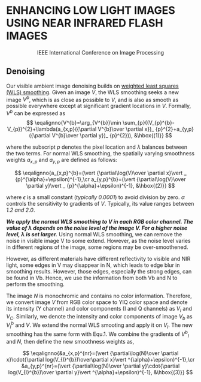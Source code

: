 # ENHANCING LOW LIGHT IMAGES USING NEAR INFRARED FLASH IMAGES

<p align='center'> IEEE International Conference on Image Processing</p>

## Denoising
Our visible ambient image denoising builds on [weighted least squares (WLS) smoothing](https://en.wikipedia.org/wiki/Weighted_least_squares).
Given an image $V$, the WLS smoothing seeks a new image $V^{b}$, which is as close as possible to $V$, 
and is also as smooth as possible everywhere except at significant gradient locations in $V$.
Formally, $V^{b}$ can be expressed as
$$
\eqalignno{V^{b}=\arg_{V^{b}}\min
\sum_{p}((V_{p}^{b}-V_{p})^{2}+\lambda(a_{x,p}({\partial V^{b}\over
\partial x})_ {p}^{2}+a_{y,p}({\partial V^{b}\over \partial y})_ {p}^{2})), &\hbox{(1)}}
$$

where the subscript $p$ denotes the pixel location and $\lambda$ balances between the two terms. 
For normal WLS smoothing, the spatially varying smoothness weights $a_{x,p}$ and $a_{y,p}$ are defined as follows:

$$
\eqalignno{a_{x,p}^{b}=(\vert {\partial\log(V)\over \partial x}\vert _ {p}^{\alpha}+\epsilon)^{-1},\cr
a_{y,p}^{b}=(\vert {\partial\log(V)\over \partial y}\vert
_ {p}^{\alpha}+\epsilon)^{-1},  &\hbox{(2)}}
$$

where $\epsilon$ is a small constant (*typically 0.0001*) to avoid division by zero. $\alpha$ controls the sensitivity to gradients of $V$.
Typically, its value ranges between *1.2 and 2.0*.

***We apply the normal WLS smoothing to V in each RGB color channel. The value of λ depends on the noise level of the image V.
For a higher noise level, λ is set larger.*** Using normal WLS smoothing, we can remove the noise in visible image V to some extend.
However, as the noise level varies in different regions of the image, some regions may be over-smoothened.


However, as different materials have different reflectivity to visible and NIR light, 
some edges in V may disappear in N, which leads to edge blur in smoothing results. 
However, those edges, especially the strong edges, can be found in Vb. Hence, 
we use the information from both Vb and N to perform the smoothing.

The image $N$ is monochromic and contains no color information. 
Therefore, we convert image $V$ from RGB color space to YIQ color space and denote its intensity (Y channel) and color components (I and Q channels) as $V_{I}$ and $V_{C}$. 
Similarly, we denote the intensity and color components of image $V_{b}$ as $V^b_I$ and $V$. We extend the normal WLS smooting and apply it on $V_{I}$. 
The new smoothing has the same form with Equ.1. We combine the gradients of ${V^{b}}_I$ and $N$, then define the new smoothness weights as,

$$
\eqalignno{&a_{x,p}^{nr}=(\vert {\partial\log(N)\over \partial
x}\cdot{\partial log(V_{I}^{b})\over\partial x}\vert
^{\alpha}+\epsilon)^{-1},\cr &a_{y,p}^{nr}=(\vert {\partial\log(N)\over \partial y}\cdot{\partial log(V_{I}^{b})\over \partial y}\vert ^{\alpha}+\epsilon)^{-1}, &\hbox{(3)}}
$$









